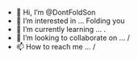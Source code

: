 - 👋 Hi, I’m @DontFoldSon
- 👀 I’m interested in ... Folding you
- 🌱 I’m currently learning ... .
- 💞️ I’m looking to collaborate on ... / 
- 📫 How to reach me ... /

<!---
DontFoldSon/DontFoldSon is a ✨ special ✨ repository because its `README.md` (this file) appears on your GitHub profile.
You can click the Preview link to take a look at your changes.
--->
